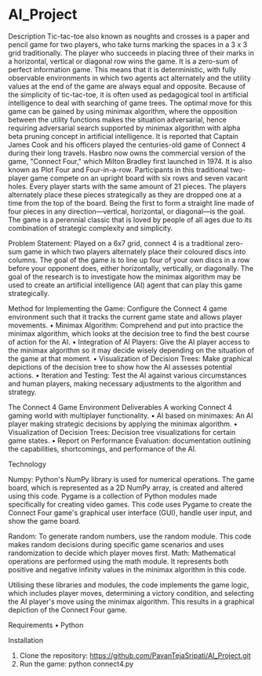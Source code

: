 # AI_Project

Description
Tic-tac-toe also known as noughts and crosses is a paper and pencil game for two players, who
take turns marking the spaces in a 3 x 3 grid traditionally. The player who succeeds in placing
three of their marks in a horizontal, vertical or diagonal row wins the game. It is a zero-sum of
perfect information game. This means that it is deterministic, with fully observable environments
in which two agents act alternately and the utility values at the end of the game are always equal
and opposite. Because of the simplicity of tic-tac-toe, it is often used as pedagogical tool in
artificial intelligence to deal with searching of game trees. The optimal move for this game can
be gained by using minimax algorithm, where the opposition between the utility functions makes
the  situation adversarial, hence requiring adversarial search supported by minimax algorithm
with alpha beta pruning concept in artificial intelligence.
It is reported that Captain James Cook and his officers played the centuries-old game of Connect 4 during their long travels. Hasbro now owns the commercial version of the game, "Connect Four," which Milton Bradley first launched in 1974. It is also known as Plot Four and Four-in-a-row. Participants in this traditional two-player game compete on an upright board with six rows and seven vacant holes. Every player starts with the same amount of 21 pieces. The players alternately place these pieces strategically as they are dropped one at a time from the top of the board. Being the first to form a straight line made of four pieces in any direction—vertical, horizontal, or diagonal—is the goal. The game is a perennial classic that is loved by people of all ages due to its combination of strategic complexity and simplicity.

Problem Statement: 
Played on a 6x7 grid, connect 4 is a traditional zero-sum game in which two players alternately place their coloured discs into columns. The goal of the game is to line up four of your own discs in a row before your opponent does, either horizontally, vertically, or diagonally. The goal of the research is to investigate how the minimax algorithm may be used to create an artificial intelligence (AI) agent that can play this game strategically.

Method for Implementing the Game:
Configure the Connect 4 game environment such that it tracks the current game state and allows player movements.
•	Minimax Algorithm: Comprehend and put into practice the minimax algorithm, which looks at the decision tree to find the best course of action for the AI.
•	Integration of AI Players: Give the AI player access to the minimax algorithm so it may decide wisely depending on the situation of the game at that moment.
•	Visualization of Decision Trees: Make graphical depictions of the decision tree to show how the AI assesses potential actions.
•	Iteration and Testing: Test the AI against various circumstances and human players, making necessary adjustments to the algorithm and strategy.

The Connect 4 Game Environment Deliverables
A working Connect 4 gaming world with multiplayer functionality.
•	AI based on minimaxes: An AI player making strategic decisions by applying the minimax algorithm.
•	Visualization of Decision Trees: Decision tree visualizations for certain game states.
•	Report on Performance Evaluation: documentation outlining the capabilities, shortcomings, and performance of the AI.

Technology

Numpy: Python's NumPy library is used for numerical operations. The game board, which is represented as a 2D NumPy array, is created and altered using this code.
Pygame is a collection of Python modules made specifically for creating video games. This code uses Pygame to create the Connect Four game's graphical user interface (GUI), handle user input, and show the game board.

Random: To generate random numbers, use the random module. This code makes random decisions during specific game scenarios and uses randomization to decide which player moves first.
Math: Mathematical operations are performed using the math module. It represents both positive and negative infinity values in the minimax algorithm in this code.

Utilising these libraries and modules, the code implements the game logic, which includes player moves, determining a victory condition, and selecting the AI player's move using the minimax algorithm. This results in a graphical depiction of the Connect Four game.

Requirements
•	Python


Installation
1.	Clone the repository: https://github.com/PavanTejaSripati/AI_Project.git
2.	Run the game: python connect4.py 
